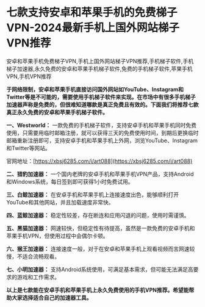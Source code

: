 # 七款支持安卓和苹果手机的免费梯子VPN-2024最新手机上国外网站梯子VPN推荐
安卓和苹果手机免费梯子VPN,手机上国外网站梯子VPN推荐,手机梯子软件,手机梯子加速器,永久免费的安卓和苹果手机梯子软件,免费的手机梯子软件,苹果手机VPN,手机VPN推荐

**于网络限制，安卓和苹果手机直接访问国外网站如YouTube、Instagram和Twitter等是不可能的，需要使用手机梯子软件来实现。在市场中有很多手机梯子加速器声称是免费的，但很难知道哪款是真正免费且有效的。下面我们将推荐七款真正永久免费的安卓和苹果手机梯子软件。**

**一、Westworld：**
一款免费的手机梯子软件，支持安卓手机和苹果手机同时免费使用，只需要用临时邮箱注册，就可以获得三天的免费使用时间，到期后更换临时邮箱重新注册即可，支持安卓手机和苹果手机上外网，浏览YouTube、Instagram和Twitter等网站。

官网地址：[https://xbsj6285.com/i/art088](https://xbsj6285.com/i/art088)

**二、猎豹加速器：**
一个国内老牌的安卓手机和苹果手机VPN产品，支持Android和Windows系统，每日签到即可获得1小时免费试用。


**三、白鲸加速器：**
在安卓手机和苹果手机上连接速度出色，能够顺利打开YouTube和其他网站，并且加载速度非常快。


**四、蓝鲸加速器：**
稳定性较差，存在断连和应用闪退的问题，使用时需谨慎。


**五、黑猫加速器：**
网速较快，但稳定性有待提高，虽然是一款免费的安卓手机和苹果手机VPN，但使用过程中会偶尔卡顿。


**六、猴王加速器：**
连接速度一般，对于在安卓和苹果手机上观看视频而言网速较慢，不适合流畅观看。


**七、小明加速器：**
支持Android系统使用，可满足基本需求，但可能无法满足高要求的游戏和工作需求。

**以上是七款能在安卓手机和苹果手机上永久免费使用的手机VPN推荐。希望能帮助大家选择适合自己的加速器工具。**
